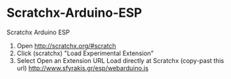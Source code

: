 # Scratchx-Arduino-ESP
Scratchx Arduino ESP
1. Open
http://scratchx.org/#scratch
2. Click (scratchx) "Load Experimental Extension" 
3. Select Open an Extension URL
Load directly at Scratchx (copy-past this url)
http://www.sfyrakis.gr/esp/webarduino.js
